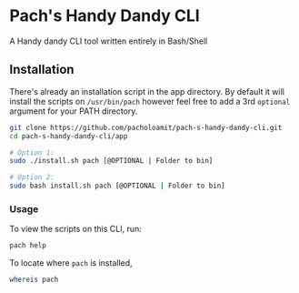 
# Pach's Handy Dandy CLI

A Handy dandy CLI tool written entirely in Bash/Shell

## Installation

There's already an installation script in the app directory.
By default it will install the scripts on `/usr/bin/pach` however
feel free to add a 3rd `optional` argument for your PATH directory.

```bash
git clone https://github.com/pacholoamit/pach-s-handy-dandy-cli.git
cd pach-s-handy-dandy-cli/app

# Option 1:
sudo ./install.sh pach [@OPTIONAL | Folder to bin]

# Option 2:
sudo bash install.sh pach [@OPTIONAL | Folder to bin]
```


### Usage

To view the scripts on this CLI, run:

```bash
pach help
```

To locate where `pach` is installed,

```bash
whereis pach
```